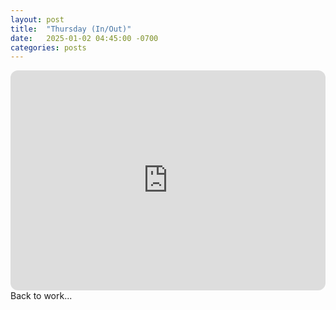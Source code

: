 ```yaml
---
layout: post
title:  "Thursday (In/Out)"
date:   2025-01-02 04:45:00 -0700
categories: posts
---
```

<iframe style="border-radius:12px" src="https://open.spotify.com/embed/playlist/1HC2MkDzPaNacSTu7gsAG1?utm_source=generator" width="100%" height="352" frameBorder="0" allowfullscreen="" allow="autoplay; clipboard-write; encrypted-media; fullscreen; picture-in-picture" loading="lazy"></iframe>
Back to work...

